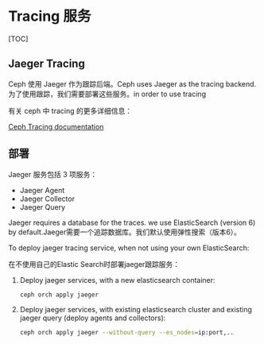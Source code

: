# Tracing 服务

[TOC]

## Jaeger Tracing

Ceph 使用 Jaeger 作为跟踪后端。Ceph uses Jaeger as the tracing backend. 为了使用跟踪，我们需要部署这些服务。in order to use tracing

有关 ceph 中 tracing 的更多详细信息：

[Ceph Tracing documentation](https://docs.ceph.com/en/latest/jaegertracing/#jaeger-distributed-tracing/)

## 部署

Jaeger 服务包括 3 项服务：

* Jaeger Agent
* Jaeger Collector
* Jaeger Query

Jaeger requires a database for the traces. we use ElasticSearch (version 6) by default.Jaeger需要一个追踪数据库。我们默认使用弹性搜索（版本6）。

To deploy jaeger tracing service, when not using your own ElasticSearch:

在不使用自己的Elastic Search时部署jaeger跟踪服务：

1. Deploy jaeger services, with a new elasticsearch container:

   ```bash
   ceph orch apply jaeger
   ```

2. Deploy jaeger services, with existing elasticsearch cluster and existing jaeger query (deploy agents and collectors):

   ```bash
   ceph orch apply jaeger --without-query --es_nodes=ip:port,..
   ```